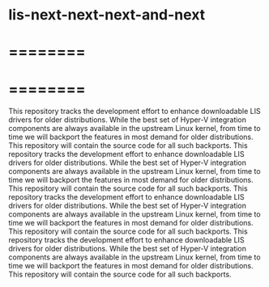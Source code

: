 lis-next-next-next-and-next
========
========
========
========
========
This repository tracks the development effort to enhance downloadable LIS drivers for older distributions. While the best set of Hyper-V integration components are always available in the upstream Linux kernel, from time to time we will backport the features in most demand for older distributions. This repository will contain the source code for all such backports. 
This repository tracks the development effort to enhance downloadable LIS drivers for older distributions. While the best set of Hyper-V integration components are always available in the upstream Linux kernel, from time to time we will backport the features in most demand for older distributions. This repository will contain the source code for all such backports. This repository tracks the development effort to enhance downloadable LIS drivers for older distributions. While the best set of Hyper-V integration components are always available in the upstream Linux kernel, from time to time we will backport the features in most demand for older distributions. This repository will contain the source code for all such backports. This repository tracks the development effort to enhance downloadable LIS drivers for older distributions. While the best set of Hyper-V integration components are always available in the upstream Linux kernel, from time to time we will backport the features in most demand for older distributions. This repository will contain the source code for all such backports. 
